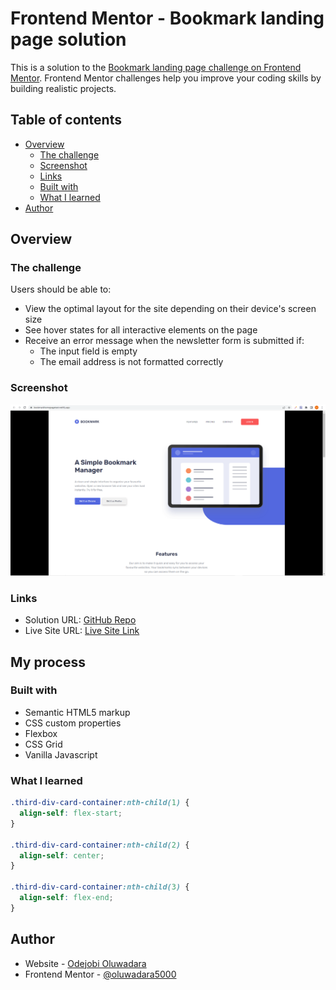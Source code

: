 # Frontend Mentor - Bookmark landing page solution

This is a solution to the [Bookmark landing page challenge on Frontend Mentor](https://www.frontendmentor.io/challenges/bookmark-landing-page-5d0b588a9edda32581d29158). Frontend Mentor challenges help you improve your coding skills by building realistic projects. 

## Table of contents

- [Overview](#overview)
  - [The challenge](#the-challenge)
  - [Screenshot](#screenshot)
  - [Links](#links)
  - [Built with](#built-with)
  - [What I learned](#what-i-learned)
- [Author](#author)

## Overview

### The challenge

Users should be able to:

- View the optimal layout for the site depending on their device's screen size
- See hover states for all interactive elements on the page
- Receive an error message when the newsletter form is submitted if:
  - The input field is empty
  - The email address is not formatted correctly

### Screenshot

![](/images/bookmark-screenshot.png)


### Links

- Solution URL: [GitHub Repo](https://github.com/oluwadara5000/bookmark)
- Live Site URL: [Live Site Link](https://bookmarkhomepagetest.netlify.app/)

## My process

### Built with

- Semantic HTML5 markup
- CSS custom properties
- Flexbox
- CSS Grid
- Vanilla Javascript

### What I learned

```css
.third-div-card-container:nth-child(1) {
  align-self: flex-start;
}

.third-div-card-container:nth-child(2) {
  align-self: center;
}

.third-div-card-container:nth-child(3) {
  align-self: flex-end;
}
```

## Author
- Website - [Odejobi Oluwadara](https://github.com/oluwadara5000)
- Frontend Mentor - [@oluwadara5000](https://www.frontendmentor.io/profile/oluwadara5000)
